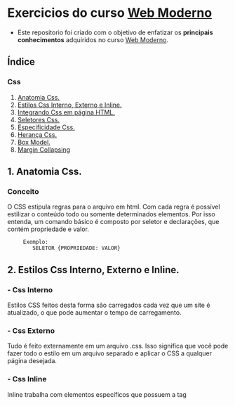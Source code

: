 # Exercicios do curso [Web Moderno](https://www.udemy.com/course/curso-web/)
   
   - Este repositorio foi criado com o objetivo de enfatizar os **principais conhecimentos** adquiridos no curso [Web Moderno](https://www.udemy.com/course/curso-web/).
   
   ## Índice
   
   ### Css
   1. [Anatomia Css.](#anatomia-css)
   2. [Estilos Css Interno, Externo e Inline.](#estilos-css)
   3. [Integrando Css em página HTML.](#integracao-css)
   4. [Seletores Css.](#seletores-css)
   5. [Especificidade Css.](#especificidade-css)
   6. [Herança Css.](#heranca-css)
   7. [Box Model.](#box-model)
   8. [Margin Collapsing](#margin-collapsing)
   
   ## <a name="anatomia-css">1. Anatomia Css.</a>
   
   ### Conceito
   
   O CSS estipula regras para o arquivo em html. Com cada regra é possível estilizar o conteúdo todo ou somente determinados elementos. Por isso entenda, um comando básico é composto por seletor e declarações, que contém propriedade e valor.
    
         Exemplo: 
            SELETOR {PROPRIEDADE: VALOR}
   
   ## <a name="estilos-css">2. Estilos Css Interno, Externo e Inline.</a>
   
   ### - Css Interno
         
   Estilos CSS feitos desta forma são carregados cada vez que um site é atualizado, o que pode aumentar o tempo de carregamento.
   
   ### - Css Externo
         
   Tudo é feito externamente em um arquivo .css. Isso significa que você pode fazer todo o estilo em um arquivo separado e aplicar o CSS a qualquer página desejada.
   
   ### - Css Inline
         
   Inline trabalha com elementos específicos que possuem a tag <style>. Cada componente deve ser estilizado, por isso talvez não seja o melhor ou o mais rápido para lidar com CSS.
   
      Exemplo:
         <p style="padding: 100px;">Lorem...</p>
   ## <a name="integracao-css">3. Integrando Css em página HTML.</a>
   
   E é com tags de referência que você avisa ao HTML que existe um arquivo de estilo para ele, veja:
      
      Exemplo:
         <link rel=”stylesheet” type=”text/css” href=”estilo.css”>
   Esta tag vai indicar ao HTML que tem um arquivo CSS para ser adicionado à  página. Isto deve ser adicionado dentro da tag <head> </head> do seu HTML.
   
   ## <a name="seletores-css">4. Seletores Css e suas variações.</a>
   
   No CSS, este código inteiro é uma regra. Esta regra inicia com strong, que é um seletor.
   
      Exemplo:
         strong {
            color: red;
         }  
         
   ### - Tipos de Seletores
   
      Exemplo:
         <p class="chave" id="principal">
   
   ### - Seletores com Classe
   
   Em seu CSS, digite um ponto final antes do nome da classe para usar como um seletor.
      
      Exemplo: 
         .chave {
            color: green;
         }
   
   ### - Seletores com ID
   
   Em seu CSS, digite cerquilha (#) antes do ID quanto estiver usando em um seletor ID.
     
      Exemplo: 
         #principal {
            font-weight: bolder;
         }
   
   **Você não está restrito aos dois atributos** especiais, **class e id**. Você pode especificar outros atributos usando colchetes.
   
   Dentro dos colchetes você insere o nome do atributo, opcionalmente seguido por um operador correspondente e um valor. Além disso, a seleção pode ser feita case-insensitive adicionando um "i" depois do valor, mas nem todos os browsers suportam esta funcionalidade ainda.

      [disabled]
      Seleciona todos os elementos com o atributo "disabled".
      
      [type='button']
      Seleciona todos os elementos do tipo "button".
      
      [class~=key]
      Seleciona elementos com a classe "key" (mas não ex: "keyed", "monkey", "buckeye"). Funcionalmente equivalente a .key.
      
      [lang|=es]
      Selects elements specified as Spanish. This includes "es" and "es-MX" but not "eu-ES" (which is Basque).
      
      [title*="example" i]
      Seleciona elementos cujo título contém "exemplo", ignorando maiúsculas e minúsculas. Nos navegadores que não suportam o sinalizador "i", esse seletor provavelmente não corresponderá a nenhum elemento.
      
      a[href^="https://"]
      Seleciona links seguros.
      
      img[src$=".png"]
      IIndiretamente seleciona imagens PNG; qualquer imagem que seja PNG mas que a URL não termine em ".png" (como quando elas são uma query string) não serão selecionadas.
      
   ###  Seletores de pseudo-classes
   
   Uma pseudo-classe em CSS é uma palavra-chave adicionada aos seletores que especifica um estado especial do elemento a ser selecionado. Por exemplo  :hover, aplicará um estilo quando o usuário passar o mouse sobre o elemento especificado pelo seletor.
   
   **Mais Informações**
   
   - [Pseudo-classes](https://www.w3schools.com/css/css_pseudo_classes.asp)

   - [Pseudo-elements](https://www.w3schools.com/css/css_pseudo_elements.asp)

   - [Nth-child](https://www.w3schools.com/cssref/sel_nth-child.asp)
   
   ## <a name="especificidade-css">5. Especificidade Css</a>
   
   ### Conceito
   
   A especificação é a maneira de como os navegadores definem quais valores de propriedades são os mais relevantes para o elemento a ser utilizado. A especificação é baseada apenas nas regras impostas na composição de diferentes tipos de seletores.
   
   A espeficicação é calculada na concatenação da contagem de cada tipo de seletor. Não é um peso aplicado na expressão correspondente.

   No caso de igualdade de especificação, a última declaração encontrada no CSS é aplicada ao elemento.
   
   **Calculando especificidade**
   
   -   **CSS inline:** 1000 pontos;
   -   **ID:** 100 pontos;
   -   **Classes, pseudo-classe e atributos:** 10 pontos;
   -   **Elementos:** 1 ponto.
   
   - [Specificity Calculator](https://specificity.keegan.st/)
   
   ### A exceção **!important**
   
   Quando a regra **!important** é utilizada na declaração do estilo substitui qualquer outra declaração feita no CSS, onde quer que esteja na lista de declaração. Contudo, !important não tem nada haver com especificação.
   
   ## <a name="heranca-css">6. Herança Css</a>
   
   No CSS você herda as regras de um elemento pai.
   
       /* 
       * Todo o conteúdo textual do documento
       * terá 16px de tamanho, pois herdam do
       * `body`.
       */

       body {
         font-size: 16px;
       }
   
   -  [Entendendo os valores ‘initial’ e ‘inherit’ do CSS](https://tableless.com.br/entendendo-os-valores-initial-e-inherit-do-css/)
   
   ## <a name="box-model">7. Seletores Css e suas variações.</a>
   
   Todos os elementos HTML podem ser considerados como caixas. No CSS, o termo "modelo de caixa" é usado quando se fala em design e layout.
   
   <p align="center"><img src="https://encrypted-tbn0.gstatic.com/images?q=tbn%3AANd9GcSNFOOh_-GfUbHkQKzfelFAD-kMhdsg8b5G04j5jNw1nc41-3LE"></img></p>
   
   -  **Conteúdo** - o conteúdo da caixa, onde o texto e as imagens aparecem
   -  **Preenchimento** - Limpa uma área ao redor do conteúdo. O estofamento é transparente
   -  **Borda** - uma borda que circunda o preenchimento e o conteúdo
   -  **Margem** - Limpa uma área fora da borda. A margem é transparente
   
            div {
              width: 300px;
              border: 15px solid green;
              padding: 50px;
              margin: 20px;
            }
            
            
   ## <a name="margin-collapsing">8. Margin Collapsing.</a>

   ## Conceito
   
   As margens superior e inferior dos blocos às vezes são combinadas(colapsadas/reduzidas) para uma única margem cujo o tamanho é a maior das margens (se os elementos tiverem a mesma margem, uma delas não será somada), combinado a ele, um comportamento conhecido como **margin collapsing**.
   
   ### - Irmãos adjacentes
   
As margens de irmãos adjacentes são colapsadas (execeto quando  o último irmão precisar ser limpado devido ao uso de floats  em elementos anteriores ).
   
   ### - Pai e primeiro/último filho
   
   Se não houver border, padding, parte inline, contexto de formatação de bloco criado ou livre para separar o margin-top de um bloco do margin-top do seu primeiro bloco filho, ou nenhum border, padding, conteúdo inline, height, min-height, ou max-height para separar o  margin-bottom de um bloco do margin-bottom do seu último filho, então essas margens colapsam. A margem colapsada acaba fora do pai.
   
   ### - Blocos vázios
   
   Se não houver border, padding, conteúdo inline, height, ou  min-height para separar um bloco margin-top de sua margin-bottom, então as margens superior e inferior são colapsadas.
   
   [Mais informações](https://developer.mozilla.org/pt-BR/docs/Web/CSS/CSS_Box_Model/margin_collapsing)
   
   
   Carlos está digitando...
      
   ## Autor

| [<img src="https://avatars2.githubusercontent.com/u/57951744?s=180&v=4"><br><sub>@devcarloshenrique</sub>](https://github.com/devcarloshenrique) |
| :---: |
   
   

     
   
